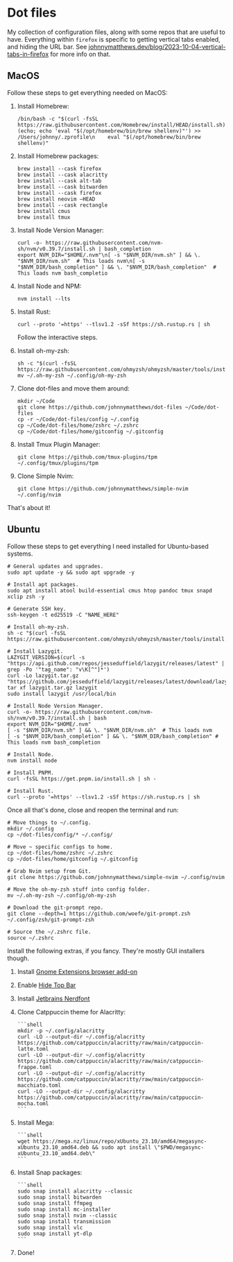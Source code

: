 # Dot files

My collection of configuration files, along with some repos that are useful to have. Everything within `firefox` is specific to getting vertical tabs enabled, and hiding the URL bar. See [johnnymatthews.dev/blog/2023-10-04-vertical-tabs-in-firefox](https://johnnymatthews.dev/blog/2023-10-04-vertical-tabs-in-firefox/) for more info on that.

## MacOS

Follow these steps to get everything needed on MacOS:

1. Install Homebrew:

    ```shell
    /bin/bash -c "$(curl -fsSL https://raw.githubusercontent.com/Homebrew/install/HEAD/install.sh)"
    (echo; echo 'eval "$(/opt/homebrew/bin/brew shellenv)"') >> /Users/johnny/.zprofile\n    eval "$(/opt/homebrew/bin/brew shellenv)"
    ```

1. Install Homebrew packages:

    ```shell
    brew install --cask firefox
    brew install --cask alacritty
    brew install --cask alt-tab
    brew install --cask bitwarden
    brew install --cask firefox
    brew install neovim —HEAD
    brew install --cask rectangle
    brew install cmus
    brew install tmux
    ```

1. Install Node Version Manager:

    ```shell
    curl -o- https://raw.githubusercontent.com/nvm-sh/nvm/v0.39.7/install.sh | bash_completion
    export NVM_DIR="$HOME/.nvm"\n[ -s "$NVM_DIR/nvm.sh" ] && \. "$NVM_DIR/nvm.sh"  # This loads nvm\n[ -s "$NVM_DIR/bash_completion" ] && \. "$NVM_DIR/bash_completion"  # This loads nvm bash_completio
    ```

1. Install Node and NPM:

    ```shell
    nvm install --lts
    ```

1. Install Rust:

    ```shell
    curl --proto '=https' --tlsv1.2 -sSf https://sh.rustup.rs | sh 
    ```

    Follow the interactive steps.

1. Install oh-my-zsh:

    ```shell
    sh -c "$(curl -fsSL https://raw.githubusercontent.com/ohmyzsh/ohmyzsh/master/tools/install.sh)"
    mv ~/.oh-my-zsh ~/.config/oh-my-zsh
    ```

1. Clone dot-files and move them around:

    ```shell
    mkdir ~/Code
    git clone https://github.com/johnnymatthews/dot-files ~/Code/dot-files
    cp -r ~/Code/dot-files/config ~/.config
    cp ~/Code/dot-files/home/zshrc ~/.zshrc
    cp ~/Code/dot-files/home/gitconfig ~/.gitconfig
    ```

1. Install Tmux Plugin Manager:

    ```shell
    git clone https://github.com/tmux-plugins/tpm ~/.config/tmux/plugins/tpm
    ```

1. Clone Simple Nvim:

    ```shell
    git clone https://github.com/johnnymatthews/simple-nvim ~/.config/nvim
    ```

That's about it!

## Ubuntu

Follow these steps to get everything I need installed for Ubuntu-based systems.

```shell
# General updates and upgrades.
sudo apt update -y && sudo apt upgrade -y

# Install apt packages.
sudo apt install atool build-essential cmus htop pandoc tmux snapd xclip zsh -y

# Generate SSH key.
ssh-keygen -t ed25519 -C "NAME_HERE"

# Install oh-my-zsh.
sh -c "$(curl -fsSL https://raw.githubusercontent.com/ohmyzsh/ohmyzsh/master/tools/install.sh)"

# Install Lazygit.
LAZYGIT_VERSION=$(curl -s "https://api.github.com/repos/jesseduffield/lazygit/releases/latest" | grep -Po '"tag_name": "v\K[^"]*')
curl -Lo lazygit.tar.gz "https://github.com/jesseduffield/lazygit/releases/latest/download/lazygit_${LAZYGIT_VERSION}_Linux_x86_64.tar.gz"
tar xf lazygit.tar.gz lazygit
sudo install lazygit /usr/local/bin

# Install Node Version Manager.
curl -o- https://raw.githubusercontent.com/nvm-sh/nvm/v0.39.7/install.sh | bash
export NVM_DIR="$HOME/.nvm"
[ -s "$NVM_DIR/nvm.sh" ] && \. "$NVM_DIR/nvm.sh"  # This loads nvm
[ -s "$NVM_DIR/bash_completion" ] && \. "$NVM_DIR/bash_completion" # This loads nvm bash_completion

# Install Node.
nvm install node

# Install PNPM.
curl -fsSL https://get.pnpm.io/install.sh | sh -

# Install Rust.
curl --proto '=https' --tlsv1.2 -sSf https://sh.rustup.rs | sh
```

Once all that's done, close and reopen the terminal and run:

```shell
# Move things to ~/.config.
mkdir ~/.config
cp ~/dot-files/config/* ~/.config/

# Move ~ specific configs to home.
cp ~/dot-files/home/zshrc ~/.zshrc
cp ~/dot-files/home/gitconfig ~/.gitconfig

# Grab Nvim setup from Git.
git clone https://github.com/johnnymatthews/simple-nvim ~/.config/nvim

# Move the oh-my-zsh stuff into config folder.
mv ~/.oh-my-zsh ~/.config/oh-my-zsh

# Download the git-prompt repo.
git clone --depth=1 https://github.com/woefe/git-prompt.zsh ~/.config/zsh/git-prompt-zsh

# Source the ~/.zshrc file.
source ~/.zshrc
```

Install the following extras, if you fancy. They're mostly GUI installers though.

1.  Install [Gnome Extensions browser add-on](https://extensions.gnome.org/)
1.  Enable [Hide Top Bar](https://extensions.gnome.org/extension/545/hide-top-bar/)
1.  Install [Jetbrains Nerdfont](https://www.nerdfonts.com/font-downloads)
1.  Clone Catppuccin theme for Alacritty:

        ```shell
        mkdir -p ~/.config/alacritty
        curl -LO --output-dir ~/.config/alacritty https://github.com/catppuccin/alacritty/raw/main/catppuccin-latte.toml
        curl -LO --output-dir ~/.config/alacritty https://github.com/catppuccin/alacritty/raw/main/catppuccin-frappe.toml
        curl -LO --output-dir ~/.config/alacritty https://github.com/catppuccin/alacritty/raw/main/catppuccin-macchiato.toml
        curl -LO --output-dir ~/.config/alacritty https://github.com/catppuccin/alacritty/raw/main/catppuccin-mocha.toml
        ```

1.  Install Mega:

        ```shell
        wget https://mega.nz/linux/repo/xUbuntu_23.10/amd64/megasync-xUbuntu_23.10_amd64.deb && sudo apt install \"$PWD/megasync-xUbuntu_23.10_amd64.deb\"
        ```

1.  Install Snap packages:

        ```shell
        sudo snap install alacritty --classic
        sudo snap install bitwarden
        sudo snap install ffmpeg
        sudo snap install mc-installer
        sudo snap install nvim --classic
        sudo snap install transmission
        sudo snap install vlc
        sudo snap install yt-dlp
        ```

1. Done!
